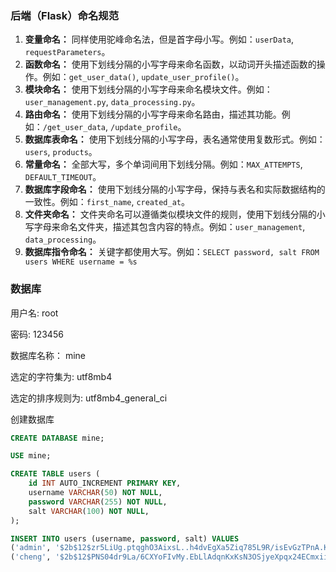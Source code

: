 ### 后端（Flask）命名规范

1. **变量命名：** 同样使用驼峰命名法，但是首字母小写。例如：`userData`, `requestParameters`。
2. **函数命名：** 使用下划线分隔的小写字母来命名函数，以动词开头描述函数的操作。例如：`get_user_data()`, `update_user_profile()`。
3. **模块命名：** 使用下划线分隔的小写字母来命名模块文件。例如：`user_management.py`, `data_processing.py`。
4. **路由命名：** 使用下划线分隔的小写字母来命名路由，描述其功能。例如：`/get_user_data`, `/update_profile`。
5. **数据库表命名：** 使用下划线分隔的小写字母，表名通常使用复数形式。例如：`users`, `products`。
6. **常量命名：** 全部大写，多个单词间用下划线分隔。例如：`MAX_ATTEMPTS`, `DEFAULT_TIMEOUT`。
7. **数据库字段命名：** 使用下划线分隔的小写字母，保持与表名和实际数据结构的一致性。例如：`first_name`, `created_at`。
8. **文件夹命名：** 文件夹命名可以遵循类似模块文件的规则，使用下划线分隔的小写字母来命名文件夹，描述其包含内容的特点。例如：`user_management`, `data_processing`。
9. **数据库指令命名：** 关键字都使用大写。例如：`SELECT password, salt FROM users WHERE username = %s`



### 数据库

用户名: root

密码: 123456

数据库名称： mine

选定的字符集为: utf8mb4

选定的排序规则为: utf8mb4_general_ci



创建数据库

```SQL
CREATE DATABASE mine;

USE mine;

CREATE TABLE users (
    id INT AUTO_INCREMENT PRIMARY KEY,
    username VARCHAR(50) NOT NULL,
    password VARCHAR(255) NOT NULL,
    salt VARCHAR(100) NOT NULL,
);

INSERT INTO users (username, password, salt) VALUES
('admin', '$2b$12$zr5LiUg.ptqghO3AixsL..h4dvEgXa5Ziq785L9R/isEvGzTPnA.K', '$2b$12$zr5LiUg.ptqghO3AixsL..'),
('cheng', '$2b$12$PNS04dr9La/6CXYoFIvMy.EbLlAdqnKxKsN3OSjyeXpqx24ECmxii', '$2b$12$PNS04dr9La/6CXYoFIvMy.');
```



